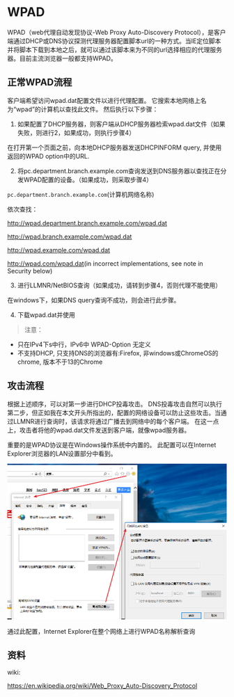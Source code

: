 
# WPAD

WPAD（web代理自动发现协议-Web Proxy Auto-Discovery Protocol），是客户端通过DHCP或DNS协议探测代理服务器配置脚本url的一种方式。当IE定位脚本并将脚本下载到本地之后，就可以通过该脚本来为不同的url选择相应的代理服务器。目前主流浏览器一般都支持WPAD。



## 正常WPAD流程

客户端希望访问wpad.dat配置文件以进行代理配置。 它搜索本地网络上名为“wpad”的计算机以查找此文件。 然后执行以下步骤：

1. 如果配置了DHCP服务器，则客户端从DHCP服务器检索wpad.dat文件（如果失败，则进行2，如果成功，则执行步骤4）

在打开第一个页面之前，向本地DHCP服务器发送DHCPINFORM query, 并使用返回的WPAD option中的URL.

2. 将pc.department.branch.example.com查询发送到DNS服务器以查找正在分发WPAD配置的设备。（如果成功，则采取步骤4）

`pc.department.branch.example.com`(计算机网络名称)

依次查找：

http://wpad.department.branch.example.com/wpad.dat

http://wpad.branch.example.com/wpad.dat

http://wpad.example.com/wpad.dat

<http://wpad.com/wpad.dat>(in incorrect implementations, see note in Security below)

3. 进行LLMNR/NetBIOS查询（如果成功，请转到步骤4，否则代理不能使用）

在windows下，如果DNS query查询不成功，则会进行此步骤。

4. 下载wpad.dat并使用



> 注意：

- 只在IPv4下s中行，IPv6中 WPAD-Option 无定义
- 不支持DHCP, 只支持DNS的浏览器有:Firefox, 非windows或ChromeOS的chrome, 版本不于13的Chrome




## 攻击流程

根据上述顺序，可以对第一步进行DHCP投毒攻击。 DNS投毒攻击自然可以执行第二步，但正如我在本文开头所指出的，配置的网络设备可以防止这些攻击。当通过LLMNR进行查询时，该请求将通过广播去到网络中的每个客户端。 在这一点上，攻击者将他的wpad.dat文件发送到客户端，就像wpad服务器。

重要的是WPAD协议是在Windows操作系统中内置的。 此配置可以在Internet Explorer浏览器的LAN设置部分中看到。

![1](pic/基于WPAD的中间人攻击1.png)

通过此配置，Internet Explorer在整个网络上进行WPAD名称解析查询


## 资料

wiki:

https://en.wikipedia.org/wiki/Web_Proxy_Auto-Discovery_Protocol






